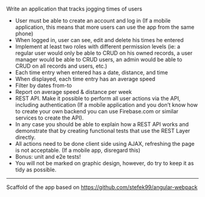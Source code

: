 Write an application that tracks jogging times of users

* User must be able to create an account and log in (If a mobile application, this means that more users can use the app from the same phone)
* When logged in, user can see, edit and delete his times he entered
* Implement at least two roles with different permission levels (ie: a regular user would only be able to CRUD on his owned records, a user manager would be able to CRUD users, an admin would be able to CRUD on all records and users, etc.)
* Each time entry when entered has a date, distance, and time
* When displayed, each time entry has an average speed
* Filter by dates from-to
* Report on average speed & distance per week
* REST API. Make it possible to perform all user actions via the API, including authentication (If a mobile application and you don’t know how to create your own backend you can use Firebase.com or similar services to create the API).
* In any case you should be able to explain how a REST API works and demonstrate that by creating functional tests that use the REST Layer directly.
* All actions need to be done client side using AJAX, refreshing the page is not acceptable. (If a mobile app, disregard this)
* Bonus: unit and e2e tests!
* You will not be marked on graphic design, however, do try to keep it as tidy as possible.

---

Scaffold of the app based on https://github.com/stefek99/angular-webpack

